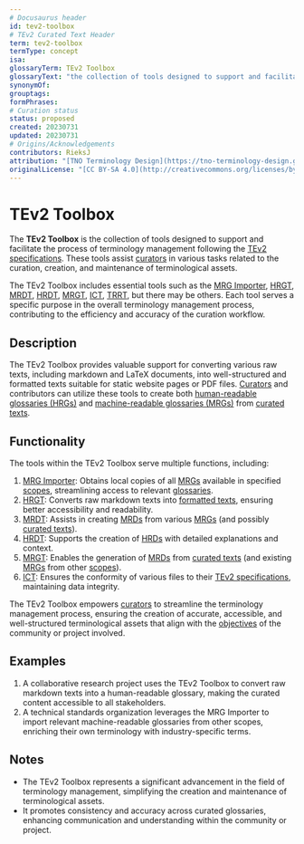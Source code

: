 ```yaml
---
# Docusaurus header
id: tev2-toolbox
# TEv2 Curated Text Header
term: tev2-toolbox
termType: concept
isa:
glossaryTerm: TEv2 Toolbox
glossaryText: "the collection of tools designed to support and facilitate the process of terminology management following the [TEv2 specifications](/docs/overview). These tools assist [curators](@) in various tasks related to the curation, creation, and maintenance of terminological assets."
synonymOf:
grouptags:
formPhrases:
# Curation status
status: proposed
created: 20230731
updated: 20230731
# Origins/Acknowledgements
contributors: RieksJ
attribution: "[TNO Terminology Design](https://tno-terminology-design.github.io/tev2-specifications/docs)"
originalLicense: "[CC BY-SA 4.0](http://creativecommons.org/licenses/by-sa/4.0/?ref=chooser-v1)"
---
```


# TEv2 Toolbox

The **TEv2 Toolbox** is the collection of tools designed to support and facilitate the process of terminology management following the [TEv2 specifications](/docs/overview). These tools assist [curators](@) in various tasks related to the curation, creation, and maintenance of terminological assets.

The TEv2 Toolbox includes essential tools such as the [MRG Importer](@), [HRGT](@), [MRDT](@), [HRDT](@), [MRGT](@), [ICT](@), [TRRT](@), but there may be others. Each tool serves a specific purpose in the overall terminology management process, contributing to the efficiency and accuracy of the curation workflow.

## Description

The TEv2 Toolbox provides valuable support for converting various raw texts, including markdown and LaTeX documents, into well-structured and formatted texts suitable for static website pages or PDF files. [Curators](@) and contributors can utilize these tools to create both [human-readable glossaries (HRGs)](hrg@) and [machine-readable glossaries (MRGs)](mrg@) from [curated texts](@).

## Functionality

The tools within the TEv2 Toolbox serve multiple functions, including:

1. [MRG Importer](@): Obtains local copies of all [MRGs](@) available in specified [scopes](@), streamlining access to relevant [glossaries](@).
2. [HRGT](@): Converts raw markdown texts into [formatted texts](@), ensuring better accessibility and readability.
3. [MRDT](@): Assists in creating [MRDs](@) from various [MRGs](@) (and possibly [curated texts](@)).
4. [HRDT](@): Supports the creation of [HRDs](@) with detailed explanations and context.
5. [MRGT](@): Enables the generation of [MRDs](@) from [curated texts](@) (and existing [MRGs](@) from other [scopes](@)).
6. [ICT](@): Ensures the conformity of various files to their [TEv2 specifications](/docs-spec-files), maintaining data integrity.

The TEv2 Toolbox empowers [curators](@) to streamline the terminology management process, ensuring the creation of accurate, accessible, and well-structured terminological assets that align with the [objectives](@) of the community or project involved.

## Examples

1. A collaborative research project uses the TEv2 Toolbox to convert raw markdown texts into a human-readable glossary, making the curated content accessible to all stakeholders.
2. A technical standards organization leverages the MRG Importer to import relevant machine-readable glossaries from other scopes, enriching their own terminology with industry-specific terms.

## Notes

- The TEv2 Toolbox represents a significant advancement in the field of terminology management, simplifying the creation and maintenance of terminological assets.
- It promotes consistency and accuracy across curated glossaries, enhancing communication and understanding within the community or project.
